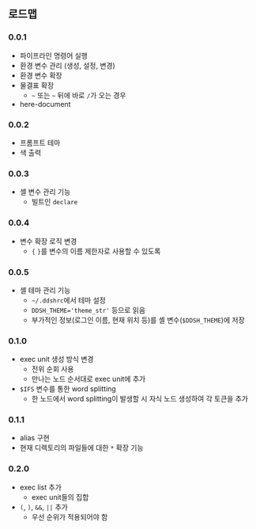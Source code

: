 ## 로드맵

### 0.0.1

- 파이프라인 명령어 실행
- 환경 변수 관리 (생성, 설정, 변경)
- 환경 변수 확장
- 물결표 확장
  - `~` 또는 `~` 뒤에 바로 `/`가 오는 경우
- here-document

### 0.0.2

- 프롬프트 테마
- 색 출력

### 0.0.3

- 셸 변수 관리 기능
  - 빌트인 `declare`

### 0.0.4

- 변수 확장 로직 변경
  - `{` `}`를 변수의 이름 제한자로 사용할 수 있도록

### 0.0.5

- 셸 테마 관리 기능
  - `~/.ddshrc`에서 테마 설정
  - `DDSH_THEME='theme_str'` 등으로 읽음
  - 부가적인 정보(로그인 이름, 현재 위치 등)를 셸 변수(`$DDSH_THEME`)에 저장

### 0.1.0

- exec unit 생성 방식 변경
  - 전위 순회 사용
  - 만나는 노드 순서대로 exec unit에 추가
- `$IFS` 변수를 통한 word splitting
  - 한 노드에서 word splitting이 발생할 시 자식 노드 생성하여 각 토큰을 추가

### 0.1.1

- alias 구현
- 현재 디렉토리의 파일들에 대한 `*` 확장 기능

### 0.2.0

- exec list 추가
  - exec unit들의 집합
- `(`, `)`, `&&`, `||` 추가
  - 우선 순위가 적용되어야 함
